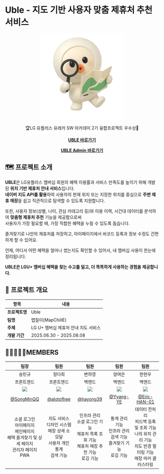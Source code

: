 # Uble - 지도 기반 사용자 맞춤 제휴처 추천 서비스

<div align="center">

<img src="./images/profileImg.png" width="280" alt="Uble Character">

</div>

<div align="center">
  
🏆LG 유플러스 유레카 SW 아카데미 2기 융합프로젝트 우수상🏅


[**UBLE 바로가기**](https://www.u-ble.com)

[**UBLE Admin 바로가기**](https://admin.u-ble.com)

</div>

## 🗺 프로젝트 소개

**UBLE**은 LG유플러스 멤버십 회원의 혜택 이용률과 서비스 만족도를 높이기 위해 개발된 **위치 기반 제휴처 안내 서비스**입니다.  
**네이버 지도 API를 활용**하여 사용자의 현재 위치 또는 지정한 위치를 중심으로 **주변 제휴 매장**을 쉽고 직관적으로 탐색할 수 있도록 지원합니다.

또한, 사용자 정보(성별, 나이, 관심 카테고리 등)와 이용 이력, 시간대 데이터를 분석하여 **맞춤형 제휴처 추천** 기능을 제공함으로써  
사용자가 가장 필요할 때, 가장 적합한 혜택을 누릴 수 있도록 돕습니다.

즐겨찾기로 나만의 제휴처를 저장하고, 마이페이지에서 바코드 등록과 정보 수정도 간편하게 할 수 있어요.

언제, 어디서 어떤 혜택을 얼마나 썼는지도 확인할 수 있어서, 내 멤버십 사용이 한눈에 정리됩니다.

**UBLE은 LGU+ 멤버십 혜택을 찾는 수고를 덜고, 더 똑똑하게 사용하는 경험을 제공합니다.**

## 🚩 프로젝트 개요

| 항목           | 내용                                 |
| -------------- | ------------------------------------ |
| **프로젝트명** | Uble                                 |
| **팀명**       | 맵칠이(MapChillE)                    |
| **주제**       | LG U+ 멤버십 제휴처 안내 지도 서비스 |
| **개발 기간**  | 2025.06.30 - 2025.08.08              |

## 👩🏻‍🤝‍🧑🏻MEMBERS

|            팀장             |            팀원             |            팀원             |            팀원             |            팀원             |
| :-------------------------: | :-------------------------: | :-------------------------: | :-------------------------: | :-------------------------: |
|          송민규             |          정다희             |          변하영             |          양여은             |          한현우             |
|        프론트엔드           |        프론트엔드           |         백엔드              |         백엔드              |          백엔드             |
| <img width="160px" src="https://avatars.githubusercontent.com/u/107177636?v=4" /> | <img width="160px" src="https://avatars.githubusercontent.com/u/55499429?v=4" /> | <img width="160px" src="https://avatars.githubusercontent.com/hayong39" /> | <img width="160px" src="https://avatars.githubusercontent.com/Yyang-YE" /> | <img width="160px" src="https://avatars.githubusercontent.com/Eric-HAN-01"/> |
| [@SongMinQQ](https://github.com/SongMinQQ) | [@alotofhee](https://github.com/alotofhee) | [@hayong39](https://github.com/hayong39) | [@Yyang-YE](https://github.com/Yyang-YE) | [@Eric-HAN-01](https://github.com/Eric-HAN-01) |
| 소셜 로그인 <br> 마이페이지 <br> 메인페이지 <br> 혜택 즐겨찾기 및 상세 페이지 <br> 관리자 페이지 <br> PWA | 지도 서비스 <br> 디자인 시스템 <br> 매장 상세 소모달 <br> 사용자 개인 통계 <br> 검색 기능 | 인프라 관리 <br> 소셜 로그인 기능 <br> 제휴처 목록 조회 기능 <br> 제휴처 매장 추천 기능 <br> 로깅 기능 | 통계 관리 기능 <br> 인프라 관리 <br> 검색 기능 <br> 즐겨찾기 기능 <br> 로깅 기능 | 데이터 전처리 <br> 피드백 등록 및 조회 기능 <br> 나의 위치 관리 기능 <br> 지도 반경 필터링 기능 <br> 매장 마커 클러스터링 |

